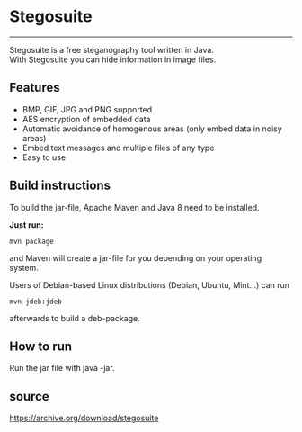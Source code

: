 Stegosuite  
==========

----------------------------------------------

Stegosuite is a free steganography tool written in Java.  
With Stegosuite you can hide information in image files.

## Features
* BMP, GIF, JPG and PNG supported
* AES encryption of embedded data
* Automatic avoidance of homogenous areas (only embed data in noisy areas)
* Embed text messages and multiple files of any type
* Easy to use

## Build instructions
To build the jar-file, Apache Maven and Java 8 need to be installed.


**Just run:** 

    mvn package

and Maven will create a jar-file for you depending on your operating system.


Users of Debian-based Linux distributions (Debian, Ubuntu, Mint...) can run

    mvn jdeb:jdeb
afterwards to build a deb-package.

## How to run
Run the jar file with java -jar.

## source
https://archive.org/download/stegosuite
